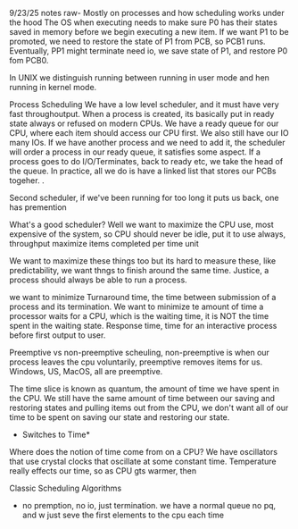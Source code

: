 9/23/25 notes raw- Mostly on processes and how scheduling works under the hood
The OS when executing needs to make sure P0 has their states saved in memory before we begin executing a new item. If we want P1 to be promoted, we need to restore the state of P1 from PCB, so PCB1 runs. Eventually, PP1 might terminate need io, we save state of P1, and restore P0 fom PCB0. 

In UNIX we distinguish running between running in user mode and hen running in kernel mode. 

Process Scheduling
We have a low level scheduler, and it must have very fast throughoutput. When a process is created, its basically put in ready state always or refused on modern CPUs. We have a ready queue for our CPU, where each item should access our CPU first. We also still have our IO many IOs. If we have another process and we need to add it, the scheduler will order a process in our ready queue, it satisfies some aspect. If a process goes to do I/O/Terminates, back to ready etc, we take the head of the queue. In practice, all we do is have a linked list that stores our PCBs togeher. .

Second scheduler, if we've been running for too long it puts us back, one has premention 

What's a good scheduler? Well we want to maximize the CPU use, most expensive of the system, so CPU should never be idle, put it to use always, throughput maximize items completed per time unit

We want to maximize these things too but its hard to measure these, like predictability, we want thngs to finish around the same time. Justice, a process should always be able to run a process.

we want to minimize 
Turnaround time, the time between submission of a process and its termination. We want to minimize te amount of time a processor waits for a CPU, which is the waiting time, it is NOT the time spent in the waiting state. Response time, time for an interactive process before first output to user. 

Preemptive vs non-preemptive scheuling, non-preemptive is when our process leaves the cpu voluntarily, preemptive removes items for us. Windows, US, MacOS, all are preemptive. 

The time slice is known as quantum, the amount of time we have spent in the CPU. We still have the same amount of time between our saving and restoring states and pulling items out from the CPU, we don't want all of our time to be spent on saving our state and restoring our state. 

* Switches to Time*

Where does the notion of time come from on a CPU? We have oscillators that use crystal clocks that oscillate at some constant time. Temperature really effects our time, so as CPU gts warmer, then 

Classic Scheduling Algorithms
- no premption, no io, just termination. we have a normal queue no pq, and w just seve the first elements to the cpu each time